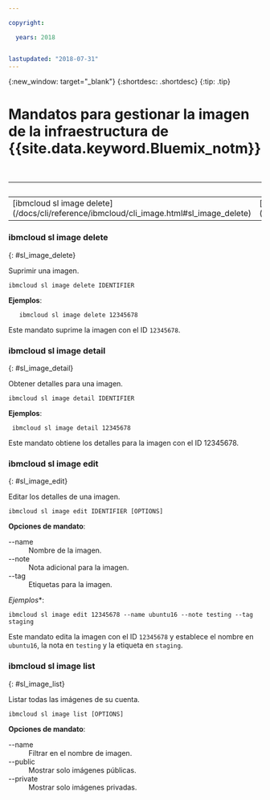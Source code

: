 ```yaml
---

copyright:

  years: 2018


lastupdated: "2018-07-31"
---
```


{:new_window: target="_blank"}
{:shortdesc: .shortdesc}
{:tip: .tip}

# Mandatos para gestionar la imagen de la infraestructura de {{site.data.keyword.Bluemix_notm}}

<table summary="Mandatos de infraestructura generales de {{site.data.keyword.Bluemix_notm}} ordenados alfabéticamente que tienen enlaces que le proporcionan más información del mandato">
<caption>Tabla 1. Mandatos image de la infraestructura de {{site.data.keyword.Bluemix_notm}}</caption>
 <thead>
 <th colspan="6">Mandatos image de la infraestructura de {{site.data.keyword.Bluemix_notm}}</th>
 </thead>
 <tbody>
 <tr>
 <td>[ibmcloud sl image delete](/docs/cli/reference/ibmcloud/cli_image.html#sl_image_delete)</td>
 <td>[ibmcloud sl image detail](/docs/cli/reference/ibmcloud/cli_image.html#sl_image_detail)</td>
 <td>[ibmcloud sl image edit](/docs/cli/reference/ibmcloud/cli_image.html#sl_image_edit)</td>
 <td>[ibmcloud sl image list](/docs/cli/reference/ibmcloud/cli_image.html#sl_image_list)</td>
 </tr>
   </tbody>
 </table>

 ### ibmcloud sl image delete
{: #sl_image_delete}

Suprimir una imagen.
```
ibmcloud sl image delete IDENTIFIER
```
**Ejemplos**:
```
   ibmcloud sl image delete 12345678
```
Este mandato suprime la imagen con el ID `12345678`.

### ibmcloud sl image detail
{: #sl_image_detail}

Obtener detalles para una imagen.
```
ibmcloud sl image detail IDENTIFIER
```
**Ejemplos**:
```
 ibmcloud sl image detail 12345678
```
Este mandato obtiene los detalles para la imagen con el ID 12345678.

### ibmcloud sl image edit
{: #sl_image_edit}

Editar los detalles de una imagen.
```
ibmcloud sl image edit IDENTIFIER [OPTIONS]
```

<strong>Opciones de mandato</strong>:
<dl>
<dt>--name</dt>
<dd>Nombre de la imagen.</dd>
<dt>--note</dt>
<dd>Nota adicional para la imagen.</dd>
<dt>--tag</dt>
<dd>Etiquetas para la imagen.</dd>
</dl>

*Ejemplos**:
```  
ibmcloud sl image edit 12345678 --name ubuntu16 --note testing --tag staging
```
Este mandato edita la imagen con el ID `12345678` y establece el nombre en `ubuntu16`, la nota en `testing` y la etiqueta en `staging`.

### ibmcloud sl image list
{: #sl_image_list}

Listar todas las imágenes de su cuenta.
```
ibmcloud sl image list [OPTIONS]
```

<strong>Opciones de mandato</strong>:
<dl>
<dt>--name</dt>
<dd>Filtrar en el nombre de imagen.</dd>
<dt>--public</dt>
<dd>Mostrar solo imágenes públicas.</dd>
<dt>--private</dt>
<dd>Mostrar solo imágenes privadas.</dd>
</dl>
